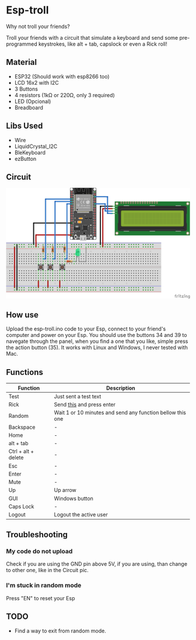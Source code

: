 # Esp-troll
 Why not troll your friends?

Troll your friends with a circuit that simulate a keyboard and send some pre-programmed keystrokes, like alt + tab, capslock or even a Rick roll!

## Material
 * ESP32 (Should work with esp8266 too)
 * LCD 16x2 with I2C
 * 3 Buttons
 * 4 resistors (1kΩ or 220Ω, only 3 required)
 * LED (Opcional)
 * Breadboard

## Libs Used
 * Wire
 * LiquidCrystal_I2C
 * BleKeyboard
 * ezButton

## Circuit
![Circuit](/miscs/circuit.png "Circuit")

## How use

Upload the esp-troll.ino code to your Esp, connect to your friend's computer and power on your Esp. You should use the buttons 34 and 39 to navegate through the panel, when you find a one that you like, simple press the action button (35).
It works with Linux and Windows, I never tested with Mac.

## Functions

| Function            | Description                                                |
|---------------------|------------------------------------------------------------|
| Test                | Just sent a test text                                      |
| Rick                | Send [this](https://www.youtube.com/watch?v=dQw4w9WgXcQ) and press enter                              |
| Random              | Wait 1 or 10 minutes and send any function bellow this one |
| Backspace           | -                                                          |
| Home                | -                                                          |
| alt + tab           | -                                                          |
| Ctrl + alt + delete | -                                                          |
| Esc                 | -                                                          |
| Enter               | -                                                          |
| Mute                | -                                                          |
| Up                  | Up arrow                                                   |
| GUI                 | Windows button                                             |
| Caps Lock           | -                                                          |
| Logout              | Logout the active user                                     |

## Troubleshooting

### My code do not upload

Check if you are using the GND pin above 5V, if you are using, than change to other one, like in the Circuit pic.

### I'm stuck in random mode

Press "EN" to reset your Esp

## TODO

 * Find a way to exit from random mode.